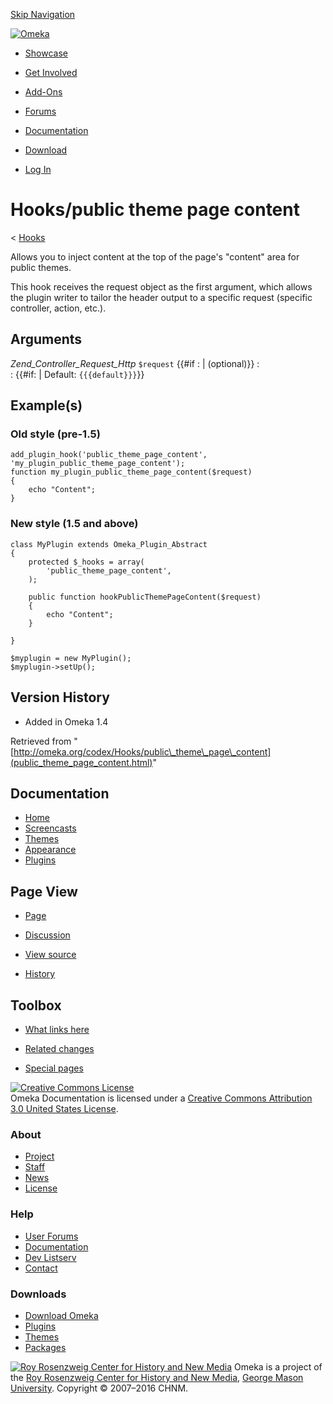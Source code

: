 <div id="wrap">

[Skip Navigation](public_theme_page_content.html#content)
<div id="header">

<div class="padding">

<span
id="logo">[![Omeka](http://omeka.org/ui/i/logo-horizontal-288px.gif)](../../index.html)</span>
<div id="search-form">

</div>

-   <div id="nav-showcase">

    </div>

    [Showcase](../../showcase.1.html)
-   <div id="nav-involved">

    </div>

    [Get Involved](../../index.html%3Fp=124.html)
-   <div id="nav-addons">

    </div>

    [Add-Ons](../../add-ons.1.html)
-   <div id="nav-forums">

    </div>

    [Forums](../../forums/topic/mysqli-stmt.bind-result.html)
-   <div id="nav-documentation">

    </div>

    [Documentation](http://omeka.org/codex/)
-   <div id="nav-download">

    </div>

    [Download](../../download.1.html)

</div>

</div>

<div id="content">

<div class="padding">

<div id="user-meta">

-   <div id="pt-login">

    </div>

    [Log
    In](http://omeka.org/c/index.php?title=Special:UserLogin&returnto=Hooks/public%20theme%20page%20content)

</div>

Hooks/public theme page content
===============================

<div id="contentSub">

<span class="subpages">&lt; [Hooks](../Hooks.html "Hooks")</span>

</div>

<div id="primary">

Allows you to inject content at the top of the page's "content" area for
public themes.

This hook receives the request object as the first argument, which
allows the plugin writer to tailor the header output to a specific
request (specific controller, action, etc.).

<span id="Arguments" class="mw-headline"> Arguments </span>
-----------------------------------------------------------

 *Zend\_Controller\_Request\_Http* `$request` {{\#if
:   | (optional)}}
:   
:   {{\#if: | Default: `{{{default}}}`}}

<span id="Example.28s.29" class="mw-headline"> Example(s) </span>
-----------------------------------------------------------------

### <span id="Old_style_.28pre-1.5.29" class="mw-headline"> Old style (pre-1.5) </span>

<div class="mw-geshi mw-content-ltr" dir="ltr">

<div class="php source-php">

``` {.de1}
add_plugin_hook('public_theme_page_content', 'my_plugin_public_theme_page_content');
function my_plugin_public_theme_page_content($request)
{
    echo "Content";
}
```

</div>

</div>

### <span id="New_style_.281.5_and_above.29" class="mw-headline"> New style (1.5 and above) </span>

<div class="mw-geshi mw-content-ltr" dir="ltr">

<div class="php source-php">

``` {.de1}
class MyPlugin extends Omeka_Plugin_Abstract
{
    protected $_hooks = array(
        'public_theme_page_content',
    );
 
    public function hookPublicThemePageContent($request)
    {
        echo "Content";
    }
 
}
 
$myplugin = new MyPlugin();
$myplugin->setUp();
```

</div>

</div>

<span id="Version_History" class="mw-headline"> Version History </span>
-----------------------------------------------------------------------

-   Added in Omeka 1.4

<div class="printfooter">

Retrieved from
"[http://omeka.org/codex/Hooks/public\_theme\_page\_content](public_theme_page_content.html)"

</div>

<div id="catlinks" class="catlinks catlinks-allhidden">

</div>

</div>

<div id="secondary">

<div class="portlet">

Documentation
-------------

-   [Home](http://omeka.org/codex/)
-   [Screencasts](http://omeka.org/codex/Screencasts)
-   [Themes](http://omeka.org/codex/Managing_Themes_2.0)
-   [Appearance](http://omeka.org/codex/Managing_Appearance_2.0)
-   [Plugins](http://omeka.org/codex/Plugins2.0)

</div>

<div class="portlet">

Page View
---------

-   <div id="nav-page">

    </div>

    [Page](public_theme_page_content.html)
-   <div id="nav-discussion">

    </div>

    [Discussion](http://omeka.org/c/index.php?title=Talk:Hooks/public_theme_page_content&action=edit&redlink=1)
-   <div id="nav-view_source">

    </div>

    [View
    source](http://omeka.org/c/index.php?title=Hooks/public_theme_page_content&action=edit)
-   <div id="nav-history">

    </div>

    [History](http://omeka.org/c/index.php?title=Hooks/public_theme_page_content&action=history)

</div>

<div id="wiki-toolbox" class="portlet">

Toolbox
-------

-   <div id="t-whatlinkshere">

    </div>

    [What links
    here](../Special:WhatLinksHere/Hooks/public_theme_page_content.html)
-   <div id="t-recentchangeslinked">

    </div>

    [Related
    changes](../Special:RecentChangesLinked/Hooks/public_theme_page_content.html)
-   <div id="t-specialpages">

    </div>

    [Special pages](http://omeka.org/codex/Special:SpecialPages)

</div>

[![Creative Commons
License](https://i.creativecommons.org/l/by/3.0/us/88x31.png)](http://creativecommons.org/licenses/by/3.0/us/)\
Omeka Documentation is licensed under a [Creative Commons Attribution
3.0 United States
License](http://creativecommons.org/licenses/by/3.0/us/).

</div>

</div>

</div>

<div id="footer">

<div class="padding">

<div id="sitemap">

<div class="section">

### About

-   [Project](../../index.html%3Fp=2.html)
-   [Staff](../../index.html%3Fp=3.html)
-   [News](../../blog.1.html)
-   [License](http://www.gnu.org/copyleft/gpl.html)

</div>

<div class="section">

### Help

-   [User Forums](../../forums/topic/mysqli-stmt.bind-result.html)
-   [Documentation](http://omeka.org/codex/)
-   [Dev Listserv](http://groups.google.com/group/omeka-dev)
-   [Contact](http://omeka.org/contact/)

</div>

<div class="section">

### Downloads

-   [Download Omeka](../../download.1.html)
-   [Plugins](../../plugins.html)
-   [Themes](../../download/themes/index.html)
-   [Packages](../../index.html%3Fp=222.html)

</div>

</div>

<div id="chnm-meta">

<span id="chnm-logo">[![Roy Rosenzweig Center for History and New
Media](http://omeka.org/ui/i/rrchnm-logo-regular.gif)](http://chnm.gmu.edu)</span>
Omeka is a project of the [Roy Rosenzweig Center for History and New
Media](http://chnm.gmu.edu), [George Mason
University](http://www.gmu.edu). Copyright © 2007–2016 CHNM.

</div>

</div>

</div>

</div>

